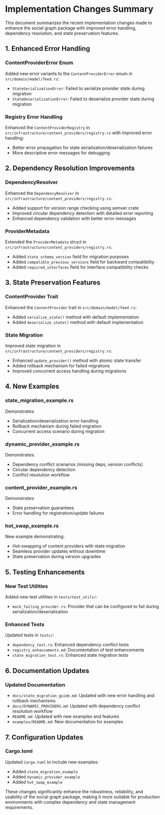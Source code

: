 # Implementation Changes Summary

This document summarizes the recent implementation changes made to enhance the social graph package with improved error handling, dependency resolution, and state preservation features.

## 1. Enhanced Error Handling

### ContentProviderError Enum
Added new error variants to the `ContentProviderError` enum in `src/domain/model/feed.rs`:
- `StateSerializationError`: Failed to serialize provider state during migration
- `StateDeserializationError`: Failed to deserialize provider state during migration

### Registry Error Handling
Enhanced the `ContentProviderRegistry` in `src/infrastructure/content_providers/registry.rs` with improved error handling:
- Better error propagation for state serialization/deserialization failures
- More descriptive error messages for debugging

## 2. Dependency Resolution Improvements

### DependencyResolver
Enhanced the `DependencyResolver` in `src/infrastructure/content_providers/registry.rs`:
- Added support for version range checking using semver crate
- Improved circular dependency detection with detailed error reporting
- Enhanced dependency validation with better error messages

### ProviderMetadata
Extended the `ProviderMetadata` struct in `src/infrastructure/content_providers/registry.rs`:
- Added `state_schema_version` field for migration purposes
- Added `compatible_previous_versions` field for backward compatibility
- Added `required_interfaces` field for interface compatibility checks

## 3. State Preservation Features

### ContentProvider Trait
Enhanced the `ContentProvider` trait in `src/domain/model/feed.rs`:
- Added `serialize_state()` method with default implementation
- Added `deserialize_state()` method with default implementation

### State Migration
Improved state migration in `src/infrastructure/content_providers/registry.rs`:
- Enhanced `update_provider()` method with atomic state transfer
- Added rollback mechanism for failed migrations
- Improved concurrent access handling during migrations

## 4. New Examples

### state_migration_example.rs
Demonstrates:
- Serialization/deserialization error handling
- Rollback mechanism during failed migration
- Concurrent access scenario during migration

### dynamic_provider_example.rs
Demonstrates:
- Dependency conflict scenarios (missing deps, version conflicts)
- Circular dependency detection
- Conflict resolution workflow

### content_provider_example.rs
Demonstrates:
- State preservation guarantees
- Error handling for registration/update failures

### hot_swap_example.rs
New example demonstrating:
- Hot-swapping of content providers with state migration
- Seamless provider updates without downtime
- State preservation during version upgrades

## 5. Testing Enhancements

### New Test Utilities
Added new test utilities in `tests/test_utils/`:
- `mock_failing_provider.rs`: Provider that can be configured to fail during serialization/deserialization

### Enhanced Tests
Updated tests in `tests/`:
- `dependency_test.rs`: Enhanced dependency conflict tests
- `registry_enhancements.md`: Documentation of test enhancements
- `state_migration_test.rs`: Enhanced state migration tests

## 6. Documentation Updates

### Updated Documentation
- `docs/state_migration_guide.md`: Updated with new error handling and rollback mechanisms
- `docs/DYNAMIC_PROVIDERS.md`: Updated with dependency conflict resolution workflow
- `README.md`: Updated with new examples and features
- `examples/README.md`: New documentation for examples

## 7. Configuration Updates

### Cargo.toml
Updated `Cargo.toml` to include new examples:
- Added `state_migration_example`
- Added `dynamic_provider_example`
- Added `hot_swap_example`

These changes significantly enhance the robustness, reliability, and usability of the social graph package, making it more suitable for production environments with complex dependency and state management requirements.